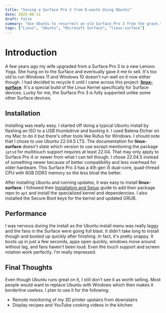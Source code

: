 ```yaml
---
title: "Saving a Surface Pro 3 from E-waste Using Ubuntu"
date: 2025-06-11
draft: false
summary: "Use Ubuntu to resurrect an old Surface Pro 3 from the grave."
tags: ["Linux", "Ubuntu", "Microsoft Surface", "linux-surface"]
---
```


# Introduction

A few years ago my wife upgraded from a Surface Pro 3 to a new Lenovo Yoga. She hung on to the Surface and eventually gave it me to sell. It's too old to run Windows 11 and Windows 10 doesn't run well on it now either though. I had decided to recycle it until I came across this project: **[linux-surface](https://github.com/linux-surface/linux-surface)**. It's a special build of the Linux Kernel specifically for Surface devices. Lucky for me, the Surface Pro 3 is fully supported unlike some other Surface devices. 

## Installation

Installing was really easy. I started off doing a typical Ubuntu install by flashing an ISO to a USB thumbdrive and booting it. I used Balena Etcher on my Mac to do it but there's other tools like Rufus for Windows. I should note that I chose to use Ubuntu 22.04.5 LTS. The documentation for **linux-surface** doesn't state which version to use except mentioning the package `iptsd` for multitouch support requires at least 22.04. That may only apply to Surface Pro 4 or newer from what I can tell though. I chose 22.04.5 instead of something newer because of better compatibility and less overhead for older hardware. This Surface Pro 3 has a 4th gen i5 dual-core, quad-thread CPU with 8GB DDR3 memory so the less bloat the better. 

After installing Ubuntu and running updates, it was easy to install **linux-surface**. I followed their [Installation and Setup](https://github.com/linux-surface/linux-surface/wiki/Installation-and-Setup) guide to add their package repo to `apt` and install the specialized kernel and dependencies. I also installed the Secure Boot keys for the kernel and updated GRUB. 

## Performance

I was nervous during the install as the Ubuntu install menu was really laggy and the fans in the Surface were going full blast. It didn't take long to install though and booted up quickly after finishing. In fact, it's pretty snappy. It boots up in just a few seconds, apps open quickly, windows move around without lag, and fans haven't been loud. Even the touch support and screen rotation work perfectly. I'm really impressed. 

## Final Thoughts

Even though Ubuntu runs great on it, I still don't see it as worth selling. Most people would want to replace Ubuntu with Windows which then makes it borderline useless. I plan to use it for the following:
- Remote monitoring of my 3D printer upstairs from downstairs
- Display recipes and YouTube cooking videos in the kitchen